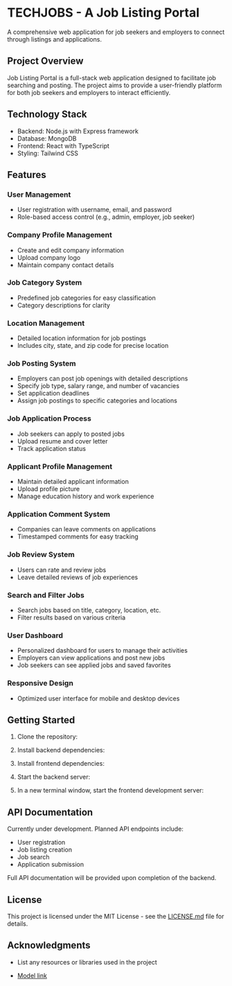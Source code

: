 # TECHJOBS - A Job Listing Portal

A comprehensive web application for job seekers and employers to connect through listings and applications.

## Project Overview

Job Listing Portal is a full-stack web application designed to facilitate job searching and posting. The project aims to provide a user-friendly platform for both job seekers and employers to interact efficiently.

## Technology Stack

- Backend: Node.js with Express framework
- Database: MongoDB
- Frontend: React with TypeScript
- Styling: Tailwind CSS

## Features

### User Management
- User registration with username, email, and password
- Role-based access control (e.g., admin, employer, job seeker)

### Company Profile Management
- Create and edit company information
- Upload company logo
- Maintain company contact details

### Job Category System
- Predefined job categories for easy classification
- Category descriptions for clarity

### Location Management
- Detailed location information for job postings
- Includes city, state, and zip code for precise location

### Job Posting System
- Employers can post job openings with detailed descriptions
- Specify job type, salary range, and number of vacancies
- Set application deadlines
- Assign job postings to specific categories and locations

### Job Application Process
- Job seekers can apply to posted jobs
- Upload resume and cover letter
- Track application status

### Applicant Profile Management
- Maintain detailed applicant information
- Upload profile picture
- Manage education history and work experience

### Application Comment System
- Companies can leave comments on applications
- Timestamped comments for easy tracking

### Job Review System
- Users can rate and review jobs
- Leave detailed reviews of job experiences

### Search and Filter Jobs
- Search jobs based on title, category, location, etc.
- Filter results based on various criteria

### User Dashboard
- Personalized dashboard for users to manage their activities
- Employers can view applications and post new jobs
- Job seekers can see applied jobs and saved favorites

### Responsive Design
- Optimized user interface for mobile and desktop devices


## Getting Started

1. Clone the repository:

2. Install backend dependencies:

3. Install frontend dependencies:

4. Start the backend server:

5. In a new terminal window, start the frontend development server:

## API Documentation

Currently under development. Planned API endpoints include:
- User registration
- Job listing creation
- Job search
- Application submission

Full API documentation will be provided upon completion of the backend.

## License

This project is licensed under the MIT License - see the [LICENSE.md](LICENSE.md) file for details.

## Acknowledgments

- List any resources or libraries used in the project

- [Model link](https://www.mermaidchart.com/raw/12b67bca-f455-4eed-9d8b-04fd896c1b2d?theme=light&version=v0.1&format=svg)